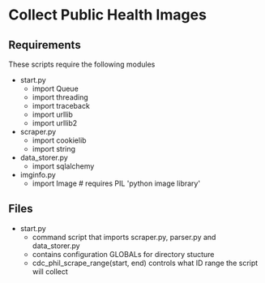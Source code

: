 Collect Public Health Images
============================

Requirements
------------
These scripts require the following modules
 + start.py
    - import Queue
    - import threading
    - import traceback
    - import urllib
    - import urllib2
 + scraper.py
    - import cookielib
    - import string
 + data\_storer.py
    - import sqlalchemy
 + imginfo.py
    - import Image # requires PIL 'python image library'

Files
-----
 + start.py
    - command script that imports scraper.py, parser.py and data\_storer.py
    - contains configuration GLOBALs for directory stucture
    - cdc\_phil\_scrape\_range(start, end) controls what ID range the script will collect
